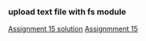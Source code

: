 
### upload text file with fs module

[Assignment 15 solution](https://codesandbox.io/s/a15solution-forked-g78vt?file=/src/index.js)
[Assignmment 15](https://codesandbox.io/s/a15blueprint-forked-tlp4x?file=/src/views/read.pug)
